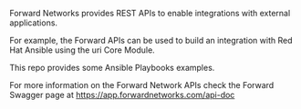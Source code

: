 Forward Networks provides REST APIs to enable integrations with external applications.

For example, the Forward APIs can be used to build an integration with Red Hat Ansible using the uri Core Module.

This repo provides some Ansible Playbooks examples.

For more information on the Forward Network APIs check the Forward Swagger page at https://app.forwardnetworks.com/api-doc

